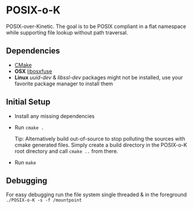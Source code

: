 POSIX-o-K
=========
POSIX-over-Kinetic. The goal is to be POSIX compliant in a flat namespace while supporting file lookup without path traversal.

## Dependencies
+ [CMake](http://www.cmake.org)
+ **OSX** [libosxfuse](http://osxfuse.github.io)
+ **Linux** *uuid-dev* & *libssl-dev* packages might not be installed, use your favorite package manager to install them 

## Initial Setup
+ Install any missing dependencies
+ Run `cmake .` 

  Tip: Alternatively build out-of-source to stop polluting the sources with cmake generated files. Simply create a build directory in the POSIX-o-K root directory and call `cmake ..` from there. 
+ Run `make`

## Debugging
For easy debugging run the file system single threaded & in the foreground `./POSIX-o-K -s -f /mountpoint`